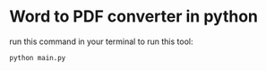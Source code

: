 # Word to PDF converter in python

run this command in your terminal to run this tool:

```bash
python main.py
```
